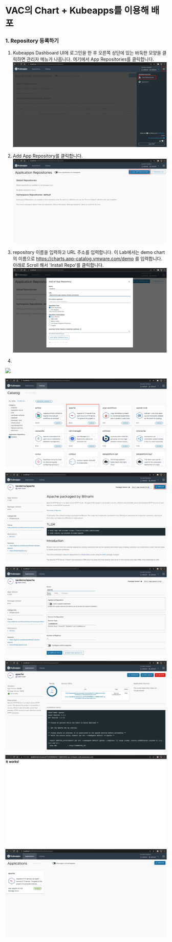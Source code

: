 # VAC의 Chart + Kubeapps를 이용해 배포

### 1. Repository 등록하기

1. Kubeapps Dashboard UI에 로그인을 한 후 오른쪽 상단에 있는 바둑판 모양을 클릭하면 관리자 메뉴가 나옵니다. 여기에서 App Repositories를 클릭합니다.
![](images/kubeapps_repo1.png)

2. Add App Repository를 클릭합니다.
![](images/kubeapps_repo2.png)

3. repository 이름을 입력하고 URL 주소를 입력합니다. 이 Lab에서는 demo chart의 이름으로 https://charts.app-catalog.vmware.com/demo 를 입력합니다.
아래로 Scroll 해서 'Install Repo'를 클릭합니다.
![](images/kubeapps_repo3.png)

4. 
![](images/kubeapps_repo4.png)

![](images/kubeapps_catalog1.png)

![](images/kubeapps_catalog2.png)

![](images/kubeapps_catalog3.png)

![](images/kubeapps_catalog4.png)

![](images/kubeapps_catalog5.png)

![](images/kubeapps_catalog6.png)